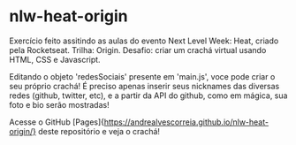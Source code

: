 # nlw-heat-origin
Exercício feito assitindo as aulas do evento Next Level Week: Heat, criado pela Rocketseat.
Trilha: Origin.
Desafio: criar um crachá virtual usando HTML, CSS e Javascript.

Editando o objeto 'redesSociais' presente em 'main.js', voce pode criar o seu próprio crachá!
É preciso apenas inserir seus nicknames das diversas redes (github, twitter, etc), e a partir da API do github,
como em mágica, sua foto e bio serão mostradas!

Acesse o GitHub [Pages]{https://andrealvescorreia.github.io/nlw-heat-origin/} deste repositório e veja o crachá!
